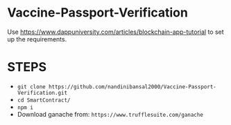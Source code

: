 # Vaccine-Passport-Verification

Use https://www.dappuniversity.com/articles/blockchain-app-tutorial to set up the requirements.

# STEPS
- `git clone https://github.com/nandinibansal2000/Vaccine-Passport-Verification.git`
- `cd SmartContract/`
- `npm i`
- Download ganache from: `https://www.trufflesuite.com/ganache`
